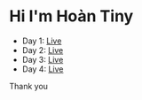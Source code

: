 # Hi I'm Hoàn Tiny

-   Day 1: [Live](https://hoantiny.github.io/30projects-30day/Day%201/)
-   Day 2: [Live](https://hoantiny.github.io/30projects-30day/Day%202/)
-   Day 3: [Live](https://hoantiny.github.io/30projects-30day/Day%203)
-   Day 4: [Live](https://hoantiny.github.io/30projects-30day/Day%204)

Thank you
